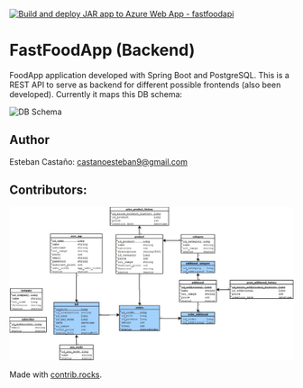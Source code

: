 [![Build and deploy JAR app to Azure Web App - fastfoodapi](https://github.com/JEstebanCDev/FastFoodApp_Backend/actions/workflows/main_fastfoodapi.yml/badge.svg)](https://github.com/JEstebanCDev/FastFoodApp_Backend/actions/workflows/main_fastfoodapi.yml)
# FastFoodApp (Backend)
FoodApp application developed with Spring Boot and PostgreSQL. This is a REST API to serve as backend for different possible frontends (also been developed).
Currently it maps this DB schema:

<img src="FastFood-version8.jpeg" alt="DB Schema" title="Database schema version 8">

## Author
Esteban Castaño: <castanoesteban9@gmail.com>
## Contributors:

<a href="https://github.com/JEstebanCDev/FastFoodApp_Backend/graphs/contributors">
  <img src="https://github.com/JEstebanDev/FastFoodApp_Backend/blob/main/FastFood-version%209.jpeg" />
</a>

Made with [contrib.rocks](https://contrib.rocks).
